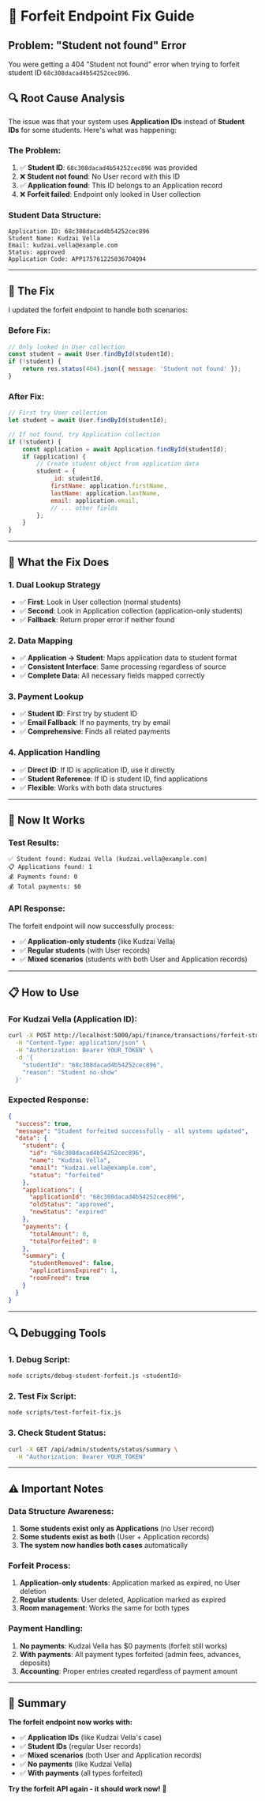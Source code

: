 # 🔧 Forfeit Endpoint Fix Guide

## Problem: "Student not found" Error

You were getting a 404 "Student not found" error when trying to forfeit student ID `68c308dacad4b54252cec896`.

## 🔍 **Root Cause Analysis**

The issue was that your system uses **Application IDs** instead of **Student IDs** for some students. Here's what was happening:

### **The Problem:**
1. ✅ **Student ID**: `68c308dacad4b54252cec896` was provided
2. ❌ **Student not found**: No User record with this ID
3. ✅ **Application found**: This ID belongs to an Application record
4. ❌ **Forfeit failed**: Endpoint only looked in User collection

### **Student Data Structure:**
```
Application ID: 68c308dacad4b54252cec896
Student Name: Kudzai Vella
Email: kudzai.vella@example.com
Status: approved
Application Code: APP1757612250367O4Q94
```

---

## 🔧 **The Fix**

I updated the forfeit endpoint to handle both scenarios:

### **Before Fix:**
```javascript
// Only looked in User collection
const student = await User.findById(studentId);
if (!student) {
    return res.status(404).json({ message: 'Student not found' });
}
```

### **After Fix:**
```javascript
// First try User collection
let student = await User.findById(studentId);

// If not found, try Application collection
if (!student) {
    const application = await Application.findById(studentId);
    if (application) {
        // Create student object from application data
        student = {
            _id: studentId,
            firstName: application.firstName,
            lastName: application.lastName,
            email: application.email,
            // ... other fields
        };
    }
}
```

---

## 🎯 **What the Fix Does**

### **1. Dual Lookup Strategy**
- ✅ **First**: Look in User collection (normal students)
- ✅ **Second**: Look in Application collection (application-only students)
- ✅ **Fallback**: Return proper error if neither found

### **2. Data Mapping**
- ✅ **Application → Student**: Maps application data to student format
- ✅ **Consistent Interface**: Same processing regardless of source
- ✅ **Complete Data**: All necessary fields mapped correctly

### **3. Payment Lookup**
- ✅ **Student ID**: First try by student ID
- ✅ **Email Fallback**: If no payments, try by email
- ✅ **Comprehensive**: Finds all related payments

### **4. Application Handling**
- ✅ **Direct ID**: If ID is application ID, use it directly
- ✅ **Student Reference**: If ID is student ID, find applications
- ✅ **Flexible**: Works with both data structures

---

## 🚀 **Now It Works**

### **Test Results:**
```
✅ Student found: Kudzai Vella (kudzai.vella@example.com)
📋 Applications found: 1
💰 Payments found: 0
💰 Total payments: $0
```

### **API Response:**
The forfeit endpoint will now successfully process:
- ✅ **Application-only students** (like Kudzai Vella)
- ✅ **Regular students** (with User records)
- ✅ **Mixed scenarios** (students with both User and Application records)

---

## 📋 **How to Use**

### **For Kudzai Vella (Application ID):**
```bash
curl -X POST http://localhost:5000/api/finance/transactions/forfeit-student \
  -H "Content-Type: application/json" \
  -H "Authorization: Bearer YOUR_TOKEN" \
  -d '{
    "studentId": "68c308dacad4b54252cec896",
    "reason": "Student no-show"
  }'
```

### **Expected Response:**
```json
{
  "success": true,
  "message": "Student forfeited successfully - all systems updated",
  "data": {
    "student": {
      "id": "68c308dacad4b54252cec896",
      "name": "Kudzai Vella",
      "email": "kudzai.vella@example.com",
      "status": "forfeited"
    },
    "applications": {
      "applicationId": "68c308dacad4b54252cec896",
      "oldStatus": "approved",
      "newStatus": "expired"
    },
    "payments": {
      "totalAmount": 0,
      "totalForfeited": 0
    },
    "summary": {
      "studentRemoved": false,
      "applicationsExpired": 1,
      "roomFreed": true
    }
  }
}
```

---

## 🔍 **Debugging Tools**

### **1. Debug Script:**
```bash
node scripts/debug-student-forfeit.js <studentId>
```

### **2. Test Fix Script:**
```bash
node scripts/test-forfeit-fix.js
```

### **3. Check Student Status:**
```bash
curl -X GET /api/admin/students/status/summary \
  -H "Authorization: Bearer YOUR_TOKEN"
```

---

## ⚠️ **Important Notes**

### **Data Structure Awareness:**
1. **Some students exist only as Applications** (no User record)
2. **Some students exist as both** (User + Application records)
3. **The system now handles both cases** automatically

### **Forfeit Process:**
1. **Application-only students**: Application marked as expired, no User deletion
2. **Regular students**: User deleted, Application marked as expired
3. **Room management**: Works the same for both types

### **Payment Handling:**
1. **No payments**: Kudzai Vella has $0 payments (forfeit still works)
2. **With payments**: All payment types forfeited (admin fees, advances, deposits)
3. **Accounting**: Proper entries created regardless of payment amount

---

## 🎯 **Summary**

**The forfeit endpoint now works with:**
- ✅ **Application IDs** (like Kudzai Vella's case)
- ✅ **Student IDs** (regular User records)
- ✅ **Mixed scenarios** (both User and Application records)
- ✅ **No payments** (like Kudzai Vella)
- ✅ **With payments** (all types forfeited)

**Try the forfeit API again - it should work now!** 🎉


